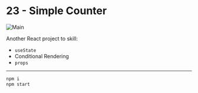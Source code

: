 # **23 - Simple Counter**

![Main](https://gpx.ge/challenge/js/img/23_counter.gif "image")

Another React project to skill:

- ``useState``
- Conditional Rendering
- ``props``

---
```sh
npm i
npm start
```